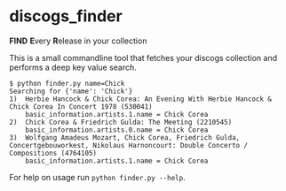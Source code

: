 # discogs_finder
**FIND** **E**very **R**elease in your collection

This is a small commandline tool that fetches your discogs collection and performs a deep key value search.

    $ python finder.py name=Chick
    Searching for {'name': 'Chick'}
    1)	Herbie Hancock & Chick Corea: An Evening With Herbie Hancock & Chick Corea In Concert 1978 (530041)
    	basic_information.artists.1.name = Chick Corea
    2)	Chick Corea & Friedrich Gulda: The Meeting (2210545)
    	basic_information.artists.0.name = Chick Corea
    3)	Wolfgang Amadeus Mozart, Chick Corea, Friedrich Gulda, Concertgebouworkest, Nikolaus Harnoncourt: Double Concerto / Compositions (4764105)
    	basic_information.artists.1.name = Chick Corea

For help on usage run `python finder.py --help`.
